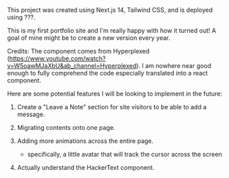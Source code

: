 This project was created using Next.js 14, Tailwind CSS, and is deployed using ???.

This is my first portfolio site and I'm really happy with how it turned out! A goal of mine might be to create a new version every year.

Credits: The <HackerText /> component comes from Hyperplexed (https://www.youtube.com/watch?v=W5oawMJaXbU&ab_channel=Hyperplexed). I am nowhere near good enough to fully comprehend the code especially translated into a react component.

Here are some potential features I will be looking to implement in the future:

1. Create a "Leave a Note" section for site visitors to be able to add a message. 

2. Migrating contents onto one page.

3. Adding more animations across the entire page.

    - specifically, a little avatar that will track the cursor across the screen 

4. Actually understand the HackerText component.